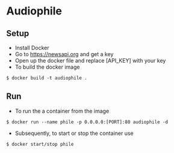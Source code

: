 # Audiophile

## Setup
  * Install Docker
  * Go to https://newsapi.org and get a key
  * Open up the docker file and replace [API_KEY] with your key
  * To build the docker image
  ```
  $ docker build -t audiophile .
  ```
## Run
  * To run the a container from the image
  ```
  $ docker run --name phile -p 0.0.0.0:[PORT]:80 audiophile -d
  ```
  * Subsequently, to start or stop the container use
  ```
  $ docker start/stop phile
  ```
